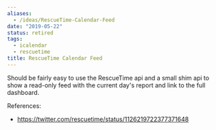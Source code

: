 ```yaml
---
aliases:
  - /ideas/RescueTime-Calendar-Feed
date: "2019-05-22"
status: retired
tags:
  - icalendar
  - rescuetime
title: RescueTime Calendar Feed
---
```


Should be fairly easy to use the RescueTime api and a small shim api to show a read-only feed with the current day's report and link to the full dashboard.

References:

- <https://twitter.com/rescuetime/status/1126219722377371648>
